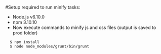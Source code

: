 #Setup required to run minify tasks:

 - Node.js v6.10.0
 - npm 3.10.10
 - Now execute commands to minify js and css files (output is saved to prod folder)
```
  $ npm install
  $ node node_modules/grunt/bin/grunt
```
